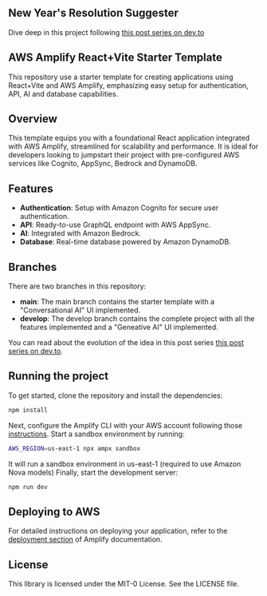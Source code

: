 ## New Year's Resolution Suggester
Dive deep in this project following [this post series on dev.to](https://dev.to/ddesio/build-an-ai-powered-new-years-resolutions-suggester-ridiculously-fast-with-amplify-ai-kit-4393)

## AWS Amplify React+Vite Starter Template
This repository use a starter template for creating applications using React+Vite and AWS Amplify, emphasizing easy setup for authentication, API, AI and database capabilities.

## Overview
This template equips you with a foundational React application integrated with AWS Amplify, streamlined for scalability and performance. It is ideal for developers looking to jumpstart their project with pre-configured AWS services like Cognito, AppSync, Bedrock and DynamoDB.

## Features
- **Authentication**: Setup with Amazon Cognito for secure user authentication.
- **API**: Ready-to-use GraphQL endpoint with AWS AppSync.
- **AI**: Integrated with Amazon Bedrock.
- **Database**: Real-time database powered by Amazon DynamoDB.

## Branches
There are two branches in this repository:
- **main**: The main branch contains the starter template with a "Conversational AI" UI implemented.
- **develop**: The develop branch contains the complete project with all the features implemented and a "Geneative AI" UI implemented.

You can read about the evolution of the idea in this post series [this post series on dev.to](https://dev.to/ddesio/build-an-ai-powered-new-years-resolutions-suggester-ridiculously-fast-with-amplify-ai-kit-4393).
## Running the project
To get started, clone the repository and install the dependencies:

```bash
npm install
```

Next, configure the Amplify CLI with your AWS account following those [instructions](https://docs.amplify.aws/react/start/account-setup/).
Start a sandbox environment by running:

```bash
AWS_REGION=us-east-1 npx ampx sandbox
```

It will run a sandbox environment in us-east-1 (required to use Amazon Nova models)
Finally, start the development server:

```bash
npm run dev
```

## Deploying to AWS
For detailed instructions on deploying your application, refer to the [deployment section](https://docs.amplify.aws/react/start/quickstart/#deploy-a-fullstack-app-to-aws) of Amplify documentation.

## License
This library is licensed under the MIT-0 License. See the LICENSE file.